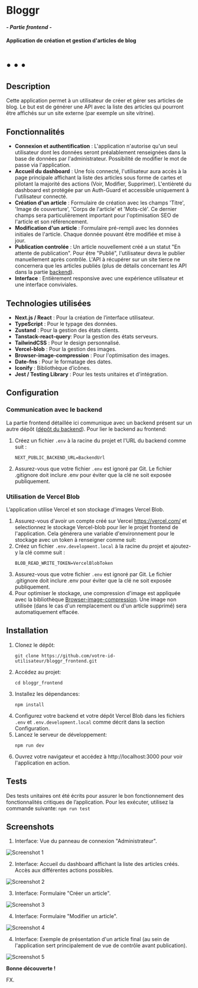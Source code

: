 # Bloggr

#### _- Partie frontend -_

#### Application de création et gestion d'articles de blog

# • • •

## Description

Cette application permet à un utilisateur de créer et gérer ses articles de blog. Le but est de générer une API avec la liste des articles qui pourront être affichés sur un site externe (par exemple un site vitrine).

## Fonctionnalités

- **Connexion et authentification** : L'application n'autorise qu'un seul utilisateur dont les données seront préalablement renseignées dans la base de données par l'administrateur. Possibilité de modifier le mot de passe via l'application.
- **Accueil du dashboard** : Une fois connecté, l'utilisateur aura accès à la page principale affichant la liste des articles sous forme de cartes et pilotant la majorité des actions (Voir, Modifier, Supprimer). L'entièreté du dashboard est protégée par un Auth-Guard et accessible uniquement à l'utilisateur connecté.
- **Création d'un article** : Formulaire de création avec les champs 'Titre', 'Image de couverture', 'Corps de l'article' et 'Mots-clé'. Ce dernier champs sera particulièrement important pour l'optimisation SEO de l'article et son référencement.
- **Modification d'un article** : Formulaire pré-rempli avec les données initiales de l'article. Chaque donnée pouvant être modifiée et mise à jour.
- **Publication controlée** : Un article nouvellement créé a un statut "En attente de publication". Pour être "Publié", l'utilisateur devra le publier manuellement après contrôle. L'API à récupérer sur un site tierce ne concernera que les articles publiés (plus de détails concernant les API dans la partie <a href="https://github.com/Efyx-07/bloggr_backend">backend</a>).
- **Interface** : Entièrement responsive avec une expérience utilisateur et une interface conviviales.

## Technologies utilisées

- **Next.js / React** : Pour la création de l’interface utilisateur.
- **TypeScript** : Pour le typage des données.
- **Zustand** : Pour la gestion des états clients.
- **Tanstack-react-query**: Pour la gestion des états serveurs.
- **TailwindCSS** : Pour le design personnalisé.
- **Vercel-blob** : Pour la gestion des images.
- **Browser-image-compression** : Pour l'optimisation des images.
- **Date-fns** : Pour le formatage des dates.
- **Iconify** : Bibliothèque d’icônes.
- **Jest / Testing Library** : Pour les tests unitaires et d'intégration.

## Configuration

### Communication avec le backend

La partie frontend détaillée ici communique avec un backend présent sur un autre dépôt (<a href="https://github.com/Efyx-07/bloggr_backend">dépôt du backend</a>). Pour lier le backend au frontend:

1. Créez un fichier `.env` à la racine du projet et l'URL du backend comme suit :
   ```plaintext
   NEXT_PUBLIC_BACKEND_URL=BackendUrl
   ```
2. Assurez-vous que votre fichier `.env` est ignoré par Git. Le fichier .gitignore doit inclure .env pour éviter que la clé ne soit exposée publiquement.

### Utilisation de Vercel Blob

L’application utilise Vercel et son stockage d'images Vercel Blob.

1. Assurez-vous d'avoir un compte créé sur Vercel https://vercel.com/ et selectionnez le stockage Vercel-blob pour lier le projet frontend de l'application. Cela générera une variable d'environnement pour le stockage avec un token à renseigner comme suit:
2. Créez un fichier `.env.development.local` à la racine du projet et ajoutez-y la clé comme suit :
   ```plaintext
   BLOB_READ_WRITE_TOKEN=VercelBlobToken
   ```
3. Assurez-vous que votre fichier `.env` est ignoré par Git. Le fichier .gitignore doit inclure .env pour éviter que la clé ne soit exposée publiquement.
4. Pour optimiser le stockage, une compression d'image est appliquée avec la bibliothèque <a href="https://www.npmjs.com/package/browser-image-compression">Browser-image-compression</a>. Une image non utilisée (dans le cas d'un remplacement ou d'un article supprimé) sera automatiquement effacée.

## Installation

1. Clonez le dépôt:
   ```plaintext
   git clone https://github.com/votre-id-utilisateur/bloggr_frontend.git
   ```
2. Accédez au projet:
   ```plaintext
   cd bloggr_frontend
   ```
3. Installez les dépendances:
   ```plaintext
   npm install
   ```
4. Configurez votre backend et votre dépôt Vercel Blob dans les fichiers `.env` et `.env.development.local` comme décrit dans la section Configuration.
5. Lancez le serveur de développement:
   ```plaintext
   npm run dev
   ```
6. Ouvrez votre navigateur et accédez à http://localhost:3000 pour voir l'application en action.

## Tests

Des tests unitaires ont été écrits pour assurer le bon fonctionnement des fonctionnalités critiques de l’application. Pour les exécuter, utilisez la commande suivante:
`npm run test`

## Screenshots

1. Interface:  Vue du panneau de connexion "Administrateur".

![Screenshot 1](./screenshots/view1.png)

2. Interface:  Accueil du dashboard affichant la liste des articles créés. Accès aux différentes actions possibles.

![Screenshot 2](./screenshots/view2.png)

3. Interface:  Formulaire "Créer un article".

![Screenshot 3](./screenshots/view3.png)

4. Interface:  Formulaire "Modifier un article".

![Screenshot 4](./screenshots/view4.png)

4. Interface:  Exemple de présentation d'un article final (au sein de l'application sert principalement de vue de contrôle avant publication).

![Screenshot 5](./screenshots/view5.png)

**Bonne découverte !**

FX.

